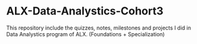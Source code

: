 # ALX-Data-Analystics-Cohort3
This repository include the quizzes, notes, milestones and projects I did in Data Analystics program of ALX. (Foundations + Specialization)  
